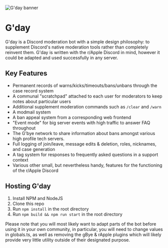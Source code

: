 ![G'day banner](https://i.imgur.com/DEzQcIW.png)
# G'day
G'day is a Discord moderation bot with a simple design philosophy: to supplement Discord's native moderation tools
rather than completely reinvent them. G'day is written with the r/Apple Discord in mind, however it could
be adapted and used successfully in any server.

## Key Features
- Permanent records of warns/kicks/timeouts/bans/unbans through the case record system
- A communal "scratchpad" attached to each user for moderators to keep notes about particular users
- Additional supplement moderation commands such as `/clear` and `/warn`
- A modmail system
- A ban appeal system from a corresponding web frontend
- "Event mode" for big server events with high traffic to answer FAQ throughout
- The G'bye network to share information about bans amongst various high profile tech servers.
- Full logging of join/leave, message edits & deletion, roles, nicknames, and case generation
- A tag system for responses to frequently asked questions in a support context
- Various other small, but nevertheless handy, features for the functioning of the r/Apple Discord

## Hosting G'day
1. Install NPM and NodeJS
2. Clone this repo
3. Run `npm install` in the root directory
4. Run `npm build && npm run start` in the root directory 

Please note that you will most likely want to adapt parts of the bot before using it in your own community, in particular, 
you will need to change values in globals.ts, as well as removing the gBye & rApple plugins which will likely provide
very little utility outside of their designated purpose.